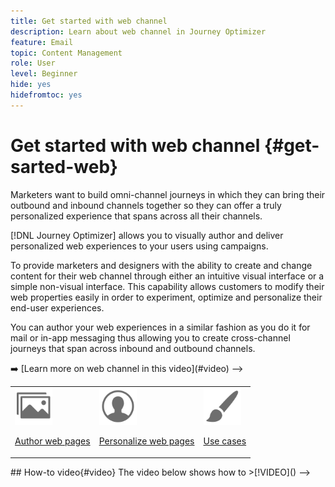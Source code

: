 ```yaml
---
title: Get started with web channel
description: Learn about web channel in Journey Optimizer
feature: Email
topic: Content Management
role: User
level: Beginner
hide: yes
hidefromtoc: yes
---
```

# Get started with web channel {#get-sarted-web}

Marketers want to build omni-channel journeys in which they can bring their outbound and inbound channels together so they can offer a truly personalized experience that spans across all their channels.

[!DNL Journey Optimizer] allows you to visually author and deliver personalized web experiences to your users using campaigns.

To provide marketers and designers with the ability to create and change content for their web channel through either an intuitive visual interface or a simple non-visual interface. This capability allows customers to modify their web properties easily in order to experiment, optimize and personalize their end-user experiences.

You can author your web experiences in a similar fashion as you do it for mail or in-app messaging thus allowing you to create cross-channel journeys that span across inbound and outbound channels.

<!-->
➡️ [Learn more on web channel in this video](#video)
-->

<table>
<tr>
<td><img src="../assets/do-not-localize/icon_assets.svg" width="60px"><p><a href="author-web.md">Author web pages</a></p></td>
<td><img src="../assets/do-not-localize/icon_personalization.svg" width="60px"><p><a href="author-web.md">Personalize web pages</a></p></td>
<td><img src="../assets/do-not-localize/icon_design.svg" width="60px"><p><a href="author-web.md.md">Use cases</a></p></td>
</tr>
</table>

<!-->
## How-to video{#video}

The video below shows how to 

>[!VIDEO]()
-->